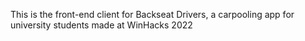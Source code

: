 This is the front-end client for Backseat Drivers, a carpooling app for university students made at WinHacks 2022